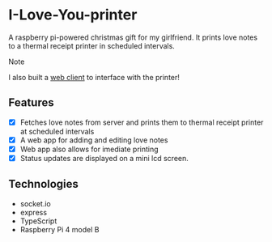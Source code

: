 # I-Love-You-printer
A raspberry pi-powered christmas gift for my girlfriend. It prints love notes to a thermal receipt printer in scheduled intervals. 

> [!NOTE]
> I also built a [web client](https://github.com/zachicecreamcohn/I-Love-You-Web) to interface with the printer!

## Features
- [x] Fetches love notes from server and prints them to thermal receipt printer at scheduled intervals
- [x] A web app for adding and editing love notes
- [x] Web app also allows for imediate printing
- [x] Status updates are displayed on a mini lcd screen.

## Technologies
- socket.io
- express
- TypeScript
- Raspberry Pi 4 model B
